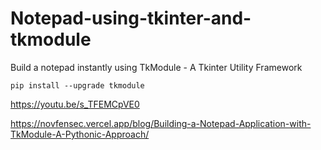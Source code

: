 # Notepad-using-tkinter-and-tkmodule
Build a notepad instantly using TkModule - A Tkinter Utility Framework
<html>
<pre><code>pip install --upgrade tkmodule</code></pre>

https://youtu.be/s_TFEMCpVE0

https://novfensec.vercel.app/blog/Building-a-Notepad-Application-with-TkModule-A-Pythonic-Approach/
